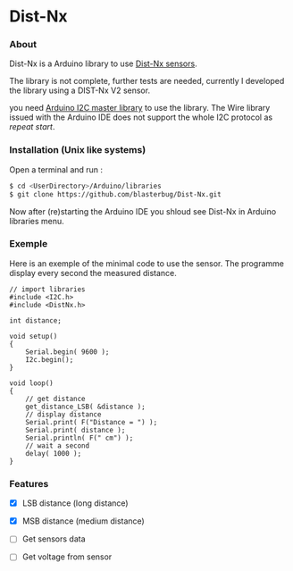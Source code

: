 # Dist-Nx

### About

Dist-Nx is a Arduino library to use [Dist-Nx sensors].

The library is not complete, further tests are needed, currently 
I developed the library using a DIST-Nx V2 sensor.

you need  [Arduino I2C master library] to use the library. The Wire 
library issued with the Arduino IDE does not support the whole 
I2C protocol as _repeat start_.

### Installation (Unix like systems)

Open a terminal and run :
```bash
$ cd <UserDirectory>/Arduino/libraries
$ git clone https://github.com/blasterbug/Dist-Nx.git
```

Now after (re)starting the Arduino IDE you shloud see Dist-Nx in Arduino 
libraries menu.

### Exemple

Here is an exemple of the minimal code to use the sensor. The programme display
every second the measured distance.

```arduino
// import libraries
#include <I2C.h>
#include <DistNx.h>

int distance;

void setup()
{
    Serial.begin( 9600 );
    I2c.begin();
}

void loop()
{
    // get distance
    get_distance_LSB( &distance );
    // display distance
    Serial.print( F("Distance = ") );
    Serial.print( distance );
    Serial.println( F(" cm") );
    // wait a second
    delay( 1000 );
}
```

### Features

 - [x] LSB distance (long distance)
 - [x] MSB distance (medium distance)
 - [ ] Get sensors data
 - [ ] Get voltage from sensor
 

[Dist-Nx sensors]: http://www.mindsensors.com/index.php?module=pagemaster&PAGE_user_op=view_page&PAGE_id=73
[Arduino I2C master library]: http://dsscircuits.com/articles/arduino-i2c-master-library
 

